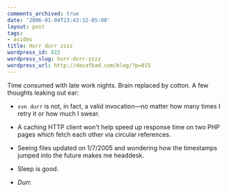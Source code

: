 ```yaml
---
comments_archived: true
date: '2006-01-04T23:43:32-05:00'
layout: post
tags:
- asides
title: Hurr durr zzzz
wordpress_id: 815
wordpress_slug: hurr-durr-zzzz
wordpress_url: http://decafbad.com/blog/?p=815
---
```

Time consumed with late work nights.  Brain replaced by cotton.  A few thoughts leaking out ear:

* `svn durr` is not, in fact, a valid invocation—no matter how many times I retry it or how much I swear.

* A caching HTTP client won't help speed up response time on two PHP pages which fetch each other via circular references.

* Seeing files updated on 1/7/2005 and wondering how the timestamps jumped into the future makes me headdesk.

* Sleep is good.

* *Durr.*
